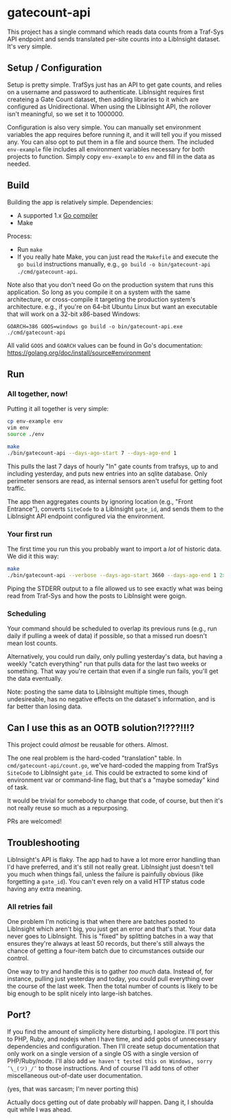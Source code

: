 # gatecount-api

This project has a single command which reads data counts from a Traf-Sys API
endpoint and sends translated per-site counts into a LibInsight dataset.  It's
very simple.

## Setup / Configuration

Setup is pretty simple.  TrafSys just has an API to get gate counts, and relies
on a username and password to authenticate.  LibInsight requires first
createing a Gate Count dataset, then adding libraries to it which are
configured as Unidirectional.  When using the LibInsight API, the rollover
isn't meaningful, so we set it to 1000000.

Configuration is also very simple.  You can manually set environment variables
the app requires before running it, and it will tell you if you missed any.
You can also opt to put them in a file and source them.  The included
`env-example` file includes all environment variables necessary for both
projects to function.  Simply copy `env-example` to `env` and fill in the data
as needed.

## Build

Building the app is relatively simple.  Dependencies:

- A supported 1.x [Go compiler](https://golang.org/dl/)
- Make

Process:

- Run `make`
- If you really hate Make, you can just read the `Makefile` and execute the `go
  build` instructions manually, e.g., `go build -o bin/gatecount-api
  ./cmd/gatecount-api`.

Note also that you don't need Go on the production system that runs this
application.  So long as you compile it on a system with the same architecture,
or cross-compile it targeting the production system's architecture.  e.g., if
you're on 64-bit Ubuntu Linux but want an executable that will work on a 32-bit
x86-based Windows:

    GOARCH=386 GOOS=windows go build -o bin/gatecount-api.exe ./cmd/gatecount-api

All valid `GOOS` and `GOARCH` values can be found in Go's documentation:
https://golang.org/doc/install/source#environment

## Run

### All together, now!

Putting it all together is very simple:

```bash
cp env-example env
vim env
source ./env

make
./bin/gatecount-api --days-ago-start 7 --days-ago-end 1
```

This pulls the last 7 days of hourly "In" gate counts from trafsys, up to
and including yesterday, and puts new entries into an sqlite database.  Only
perimeter sensors are read, as internal sensors aren't useful for getting foot
traffic.

The app then aggregates counts by ignoring location (e.g., "Front Entrance"),
converts `SiteCode` to a LibInsight `gate_id`, and sends them to the LibInsight
API endpoint configured via the environment.

### Your first run

The first time you run this you probably want to import a *lot* of historic data.  We did it this way:

```bash
make
./bin/gatecount-api --verbose --days-ago-start 3660 --days-ago-end 1 2>log
```

Piping the STDERR output to a file allowed us to see exactly what was being
read from Traf-Sys and how the posts to LibInsight were goign.

### Scheduling

Your command should be scheduled to overlap its previous runs (e.g., run daily
if pulling a week of data) if possible, so that a missed run doesn't mean lost
counts.

Alternatively, you could run daily, only pulling yesterday's data, but having a
weekly "catch everything" run that pulls data for the last two weeks or
something.  That way you're certain that even if a single run fails, you'll get
the data eventually.

Note: posting the same data to LibInsight multiple times, though undesireable,
has no negative effects on the dataset's information, and is far better than
losing data.

## Can I use this as an OOTB solution?!???!!!?

This project could *almost* be reusable for others.  Almost.

The one real problem is the hard-coded "translation" table.  In
`cmd/gatecount-api/count.go`, we've hard-coded the mapping from TrafSys
`SiteCode` to LibInsight `gate_id`.  This could be extracted to some kind of
environment var or command-line flag, but that's a "maybe someday" kind of
task.

It would be trivial for somebody to change that code, of course, but then it's
not really reuse so much as a repurposing.

PRs are welcomed!

## Troubleshooting

LibInsight's API is flaky.  The app had to have a lot more error handling than
I'd have preferred, and it's still not really great.  LibInsight just doesn't
tell you much when things fail, unless the failure is painfully obvious (like
forgetting a `gate_id`).  You can't even rely on a valid HTTP status code
having any extra meaning.

### All retries fail

One problem I'm noticing is that when there are batches posted to LibInsight
which aren't big, you just get an error and that's that.  Your data never goes
to LibInsight.  This is "fixed" by splitting batches in a way that ensures
they're always at least 50 records, but there's still always the chance of
getting a four-item batch due to circumstances outside our control.

One way to try and handle this is to gather *too much* data.  Instead of, for
instance, pulling just yesterday and today, you could pull everything over the
course of the last week.  Then the total number of counts is likely to be big
enough to be split nicely into large-ish batches.

## Port?

If you find the amount of simplicity here disturbing, I apologize.  I'll port
this to PHP, Ruby, and nodejs when I have time, and add gobs of unnecessary
dependencies and configuration.  Then I'll create setup documentation that only
work on a single version of a single OS with a single version of PHP/Ruby/node.
I'll also add `we haven't tested this on Windows, sorry ¯\_(ツ)_/¯` to those
instructions.  And of course I'll add tons of other miscellaneous out-of-date
user documentation.

(yes, that was sarcasm; I'm never porting this)

Actually docs getting out of date probably *will* happen.  Dang it, I shoulda
quit while I was ahead.
